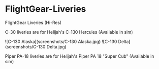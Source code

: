 # FlightGear-Liveries
FlightGear Liveries (Hi-Res)

C-30 liveries are for Helijah's C-130 Hercules (Available in sim)

![C-130 Alaska](screenshots/C-130 Alaska.jpg)
![C-130 Delta](screenshots/C-130 Delta.jpg)

Piper PA-18 liveries are for Helijah's Piper PA 18 "Super Cub"  (Available in sim)
